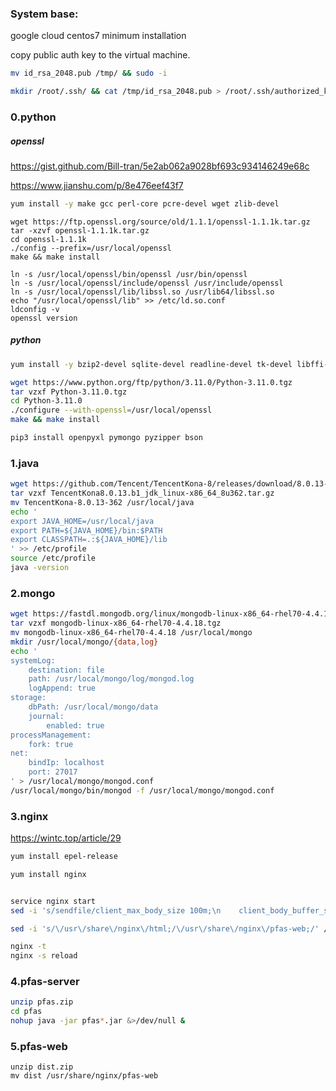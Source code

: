### System base:

google cloud centos7 minimum installation

copy public auth key to the virtual machine.

```bash
mv id_rsa_2048.pub /tmp/ && sudo -i

mkdir /root/.ssh/ && cat /tmp/id_rsa_2048.pub > /root/.ssh/authorized_keys && sed -i '1i\PermitRootLogin yes' /etc/ssh/sshd_config && service sshd restart
```



### 0.python

##### openssl

https://gist.github.com/Bill-tran/5e2ab062a9028bf693c934146249e68c

https://www.jianshu.com/p/8e476eef43f7

```bash
yum install -y make gcc perl-core pcre-devel wget zlib-devel
```

```shell
wget https://ftp.openssl.org/source/old/1.1.1/openssl-1.1.1k.tar.gz
tar -xzvf openssl-1.1.1k.tar.gz
cd openssl-1.1.1k
./config --prefix=/usr/local/openssl
make && make install

ln -s /usr/local/openssl/bin/openssl /usr/bin/openssl
ln -s /usr/local/openssl/include/openssl /usr/include/openssl
ln -s /usr/local/openssl/lib/libssl.so /usr/lib64/libssl.so
echo "/usr/local/openssl/lib" >> /etc/ld.so.conf
ldconfig -v
openssl version
```

##### python

```bash
yum install -y bzip2-devel sqlite-devel readline-devel tk-devel libffi-devel xz-devel
```

```bash
wget https://www.python.org/ftp/python/3.11.0/Python-3.11.0.tgz
tar vzxf Python-3.11.0.tgz
cd Python-3.11.0
./configure --with-openssl=/usr/local/openssl
make && make install

pip3 install openpyxl pymongo pyzipper bson
```

### 1.java

```bash
wget https://github.com/Tencent/TencentKona-8/releases/download/8.0.13-GA/TencentKona8.0.13.b1_jdk_linux-x86_64_8u362.tar.gz
tar vzxf TencentKona8.0.13.b1_jdk_linux-x86_64_8u362.tar.gz 
mv TencentKona-8.0.13-362 /usr/local/java
echo '
export JAVA_HOME=/usr/local/java
export PATH=${JAVA_HOME}/bin:$PATH
export CLASSPATH=.:${JAVA_HOME}/lib
' >> /etc/profile
source /etc/profile
java -version
```

### 2.mongo

```bash
wget https://fastdl.mongodb.org/linux/mongodb-linux-x86_64-rhel70-4.4.18.tgz
tar vzxf mongodb-linux-x86_64-rhel70-4.4.18.tgz
mv mongodb-linux-x86_64-rhel70-4.4.18 /usr/local/mongo
mkdir /usr/local/mongo/{data,log}
echo '
systemLog:
    destination: file
    path: /usr/local/mongo/log/mongod.log
    logAppend: true
storage:
    dbPath: /usr/local/mongo/data
    journal:
        enabled: true
processManagement:
    fork: true
net:
    bindIp: localhost
    port: 27017
' > /usr/local/mongo/mongod.conf
/usr/local/mongo/bin/mongod -f /usr/local/mongo/mongod.conf
```



### 3.nginx

https://wintc.top/article/29

```bash
yum install epel-release

yum install nginx


service nginx start
sed -i 's/sendfile/client_max_body_size 100m;\n    client_body_buffer_size 2048k;\n    sendfile/' /etc/nginx/nginx.conf

sed -i 's/\/usr\/share\/nginx\/html;/\/usr\/share\/nginx\/pfas-web;/' /etc/nginx/nginx.conf

nginx -t
nginx -s reload
```



### 4.pfas-server

```bash
unzip pfas.zip
cd pfas
nohup java -jar pfas*.jar &>/dev/null &
```



### 5.pfas-web

```shell
unzip dist.zip
mv dist /usr/share/nginx/pfas-web
```

